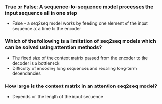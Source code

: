 ### True or False: A sequence-to-sequence model processes the input sequence all in one step
* False - a seq2seq model works by feeding one element of the input sequence at a time to the encoder

### Which of the following is a limitation of seq2seq models which can be solved using attention methods?
* The fixed size of the context matrix passed from the encoder to the decoder is a bottleneck
* Difficulty of encoding long sequences and recalling long-term dependancies

### How large is the context matrix in an attention seq2seq model?
* Depends on the length of the input sequence